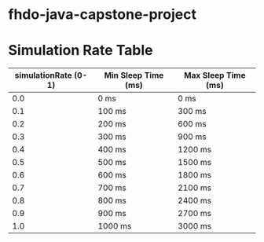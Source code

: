 # fhdo-java-capstone-project

# Simulation Rate Table
   | simulationRate (0-1) | Min Sleep Time (ms)    | Max Sleep Time (ms)    |
   |---------------------|------------------------|------------------------|
   | 0.0                 | 0 ms                   | 0 ms                   |
   | 0.1                 | 100 ms                 | 300 ms                 |
   | 0.2                 | 200 ms                 | 600 ms                 |
   | 0.3                 | 300 ms                 | 900 ms                 |
   | 0.4                 | 400 ms                 | 1200 ms                |
   | 0.5                 | 500 ms                 | 1500 ms                |
   | 0.6                 | 600 ms                 | 1800 ms                |
   | 0.7                 | 700 ms                 | 2100 ms                |
   | 0.8                 | 800 ms                 | 2400 ms                |
   | 0.9                 | 900 ms                 | 2700 ms                |
   | 1.0                 | 1000 ms                | 3000 ms                |


